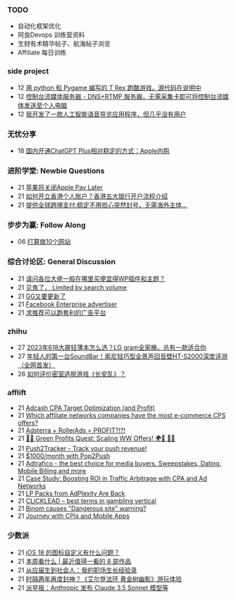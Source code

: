 ### TODO
-  自动化框架优化
-  阿良Devops 训练营资料
-  生财有术精华帖子、航海帖子浏览
-  Affiliate 每日训练

### side project
<!-- sideproject:START -->
-  12 [用 python 和 Pygame 编写的 T Rex 跑酷游戏。源代码在说明中](https://www.youtube.com/watch?v=pZySIXSelCA)
-  12 [控制台流媒体服务器 - DNS+RTMP 服务器，无需采集卡即可将控制台流媒体发送至个人电脑](https://github.com/Aioros/console-streaming-server)
-  12 [我开发了一款人工智能语音导览应用程序，但几乎没有用户](https://www.reddit.com/r/SideProject/comments/18gpp0e/ive_built_an_ai_audio_tour_app_but_have_almost_no/)<!-- sideproject:END -->


### 无忧分享
<!-- ruyo:START -->
-  18 [国内开通ChatGPT Plus相对稳定的方式：Apple内购](https://51.ruyo.net/18681.html)<!-- ruyo:END -->

### 进阶学堂: Newbie Questions
<!-- advertcn1:START -->
-  21 [苹果将关闭Apple Pay Later](https://www.advertcn.com/thread-115454-1-1.html)
-  21 [如何开立香港个人账户？香港五大银行开户流程介绍](https://www.advertcn.com/thread-115453-1-1.html)
-  21 [提供全球跨境支付:稳定不用担心突然封号，无需海外主体...](https://www.advertcn.com/thread-115447-1-1.html)<!-- advertcn1:END -->

### 步步为赢: Follow Along
<!-- advertcn2:START -->
-  06 [打算做10个网站](https://www.advertcn.com/thread-115247-1-1.html)<!-- advertcn2:END -->

### 综合讨论区: General Discussion
<!-- advertcn3:START -->
-  21 [请问各位大佬一般在哪里买便宜得WP插件和主题？](https://www.advertcn.com/thread-115457-1-1.html)
-  21 [见鬼了， Limited by search volume](https://www.advertcn.com/thread-115456-1-1.html)
-  21 [GG又要更新了](https://www.advertcn.com/thread-115452-1-1.html)
-  21 [Facebook Enterprise advertiser](https://www.advertcn.com/thread-115451-1-1.html)
-  21 [求推荐可以跑套利的广告平台](https://www.advertcn.com/thread-115450-1-1.html)<!-- advertcn3:END -->


### zhihu
<!-- zhihu:START -->
-  27 [2023年618大屏轻薄本怎么选？LG gram全家桶，总有一款适合你](http://zhuanlan.zhihu.com/p/632641888?utm_campaign=rss&utm_medium=rss&utm_source=rss&utm_content=title)
-  27 [年轻人的第一台SoundBar！索尼轻巧型全景声回音壁HT-S2000深度评测（全网首发）](http://zhuanlan.zhihu.com/p/630990296?utm_campaign=rss&utm_medium=rss&utm_source=rss&utm_content=title)
-  26 [如何评价密室逃脱游戏《长安乱》？](http://www.zhihu.com/question/563950552/answer/3045961312?utm_campaign=rss&utm_medium=rss&utm_source=rss&utm_content=title)<!-- zhihu:END -->

### afflift
<!-- afflift:START -->
-  21 [Adcash CPA Target Optimization &lpar;and Profit&rpar;](https://afflift.com/f/threads/adcash-cpa-target-optimization-and-profit.9511/)
-  21 [Which affiliate networks companies have the most e-commerce CPS  offers?](https://afflift.com/f/threads/which-affiliate-networks-companies-have-the-most-e-commerce-cps-offers.13317/)
-  21 [Adsterra + RollerAds = PROFIT?!?!](https://afflift.com/f/threads/adsterra-rollerads-profit.13252/)
-  21 [🌿💸 Green Profits Quest: Scaling WW Offers! 🌍🚀 📲💥](https://afflift.com/f/threads/%F0%9F%8C%BF%F0%9F%92%B8-green-profits-quest-scaling-ww-offers-%F0%9F%8C%8D%F0%9F%9A%80-%F0%9F%93%B2%F0%9F%92%A5.13167/)
-  21 [Push2Tracker - Track your push revenue!](https://afflift.com/f/threads/push2tracker-track-your-push-revenue.13278/)
-  21 [$1000/month with Pop2Push](https://afflift.com/f/threads/1000-month-with-pop2push.13275/)
-  21 [Adtrafico - the best choice for media buyers. Sweepstakes, Dating, Mobile Billing and more](https://afflift.com/f/threads/adtrafico-the-best-choice-for-media-buyers-sweepstakes-dating-mobile-billing-and-more.4312/)
-  21 [Case Study: Boosting ROI in Traffic Arbitrage with CPA and Ad Networks](https://afflift.com/f/threads/case-study-boosting-roi-in-traffic-arbitrage-with-cpa-and-ad-networks.13316/)
-  21 [LP Packs from AdPlexity Are Back](https://afflift.com/f/threads/lp-packs-from-adplexity-are-back.13284/)
-  21 [CLICKLEAD – best terms in gambling vertical](https://afflift.com/f/threads/clicklead-%E2%80%93-best-terms-in-gambling-vertical.7194/)
-  21 [Binom causes &quot;Dangerous site&quot; warning?](https://afflift.com/f/threads/binom-causes-dangerous-site-warning.13314/)
-  21 [Journey with CPIs and Mobile Apps](https://afflift.com/f/threads/journey-with-cpis-and-mobile-apps.12762/)<!-- afflift:END -->

### 少数派
<!-- sspai:START -->
-  21 [iOS 18 的图标自定义有什么问题？](https://sspai.com/prime/story/ios-18-tinted-icon-issues)
-  21 [本周看什么 | 最近值得一看的 8 部作品](https://sspai.com/post/89815)
-  21 [从应届生到社会人：我的职场生长经验录](https://sspai.com/post/89736)
-  21 [时隔两年再度封神？《艾尔登法环 黄金树幽影》游玩体验](https://sspai.com/post/89739)
-  21 [派早报：Anthropic 发布 Claude 3.5 Sonnet 模型等](https://sspai.com/post/89783)<!-- sspai:END -->
